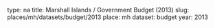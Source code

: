 type: na
title: Marshall Islands / Government Budget (2013)
slug: places/mh/datasets/budget/2013
place: mh
dataset: budget
year: 2013
